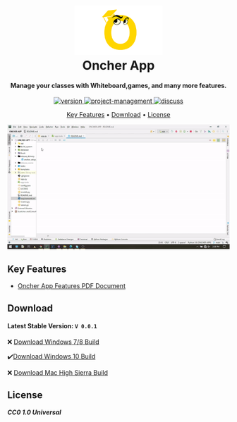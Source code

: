 <h1 align="center">
  <br>
  <a href="#">
<img src="https://raw.githubusercontent.com/aminPial/ONCHER-APP/main/static/images/10.png?token=ALECQYT5CONQNQOYIXQDTEDA5FKKO" alt="Oncher App" width="200"></a>
  <br>
  Oncher App
  <br>
</h1>

<h4 align="center">Manage your classes with Whiteboard,games, and many more features.</h4>

<p align="center">
  <a href="https://github.com/aminPial/ONCHER-APP/releases/download/0.0.1/Oncher.exe">
    <img src="https://img.shields.io/badge/Version-0.0.1-brightgreen"
         alt="version">
  </a>
<a href="https://github.com/aminPial/ONCHER-APP/projects">
    <img src="https://img.shields.io/badge/Project Management-on github-yellow"
         alt="project-management">
  </a>
  <a href="https://github.com/aminPial/ONCHER-APP/discussions/1">
  <img src="https://img.shields.io/badge/discuss%20features-on%20github-blue" alt="discuss"></a>
</p>

<p align="center">
  <a href="#key-features">Key Features</a> •
  <a href="#download">Download</a> •
  <a href="#license">License</a>
</p>

<center>
<img alt="preview_oncher_app" src="https://raw.githubusercontent.com/aminPial/ONCHER-APP/main/preview-data/preview-v-0-0-1.gif?token=ALECQYTZ3G3GQS3MGT65LJDA5FTDI">
</center>

## Key Features

* [Oncher App Features PDF Document](https://github.com/aminPial/ONCHER-APP/blob/main/static/files/ONCHER_APP_v2.pdf)

## Download

<h4>Latest Stable Version: <b><code>V 0.0.1</code></b> </h4>  

❌ [Download Windows 7/8 Build]()

✔️[Download Windows 10 Build](https://github.com/aminPial/ONCHER-APP/releases/download/0.0.1/Oncher.exe)

❌ [Download Mac High Sierra Build]()


## License

<b><i>CC0 1.0 Universal</i></b>
